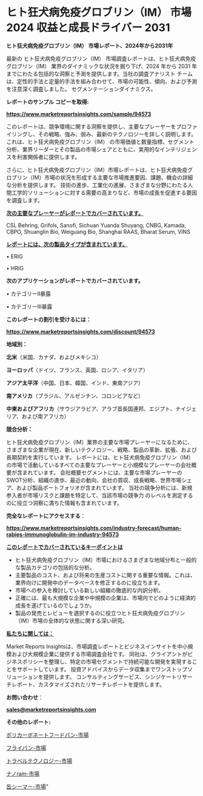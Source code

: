 # ヒト狂犬病免疫グロブリン（IM） 市場 2024 収益と成長ドライバー 2031

<strong>ヒト狂犬病免疫グロブリン（IM） 市場レポート、2024年から2031年</strong>

最新の ヒト狂犬病免疫グロブリン（IM） 市場調査レポートは、ヒト狂犬病免疫グロブリン（IM） 業界のダイナミックな状況を掘り下げ、2024 年から 2031 年までにわたる包括的な洞察と予測を提供します。当社の調査アナリスト チームは、定性的手法と定量的手法を組み合わせて、市場の可能性、傾向、および予測を注意深く調査しました。 セグメンテーションダイナミクス。



<strong>レポートのサンプル コピーを取得:</strong> <a href=https://www.marketreportsinsights.com/sample/94573>

<strong><u>https://www.marketreportsinsights.com/sample/94573</u></strong></a>

このレポートは、競争環境に関する洞察を提供し、主要なプレーヤーをプロファイリングし、その戦略、強み、弱み、最新のテクノロジーを詳しく説明します。 これは、ヒト狂犬病免疫グロブリン（IM） の市場価値と数量指標、セグメント分析、業界リーダーとその製品の市場シェアとともに、実用的なインテリジェンスを利害関係者に提供します。

さらに、ヒト狂犬病免疫グロブリン（IM）市場レポートは、ヒト狂犬病免疫グロブリン（IM）市場の状況を形成する主要な市場推進要因、課題、機会の詳細な分析を提供します。 技術の進歩、工業化の進展、さまざまな分野にわたる人間工学的ソリューションに対する需要の高まりなど、市場の成長を促進する要因を調査します。



<strong><u>次の主要なプレーヤーがレポートでカバーされています。</u></strong>

CSL Behring, Grifols, Sanofi, Sichuan Yuanda Shuyang, CNBG, Kamada, CBPO, Shuanglin Bio, Weiguang Bio, Shanghai RAAS, Bharat Serum, VINS



<strong><u><b>レポートには、次の製品タイプが含まれています。</b></u></strong>

• ERIG

• HRIG



<strong><b>次のアプリケーションがレポートでカバーされています。</b></strong>

• カテゴリーII暴露

• カテゴリーIII暴露



<strong><b>このレポートの割引を受けるには：</b></strong><a href=https://www.marketreportsinsights.com/discount/94573>

<strong><u>https://www.marketreportsinsights.com/discount/94573</u></strong></a>



<strong>地域別：</strong>



<strong>北米</strong>（米国、カナダ、およびメキシコ）



<strong>ヨーロッパ</strong>（ドイツ、フランス、英国、ロシア、イタリア）



<strong>アジア太平洋</strong>（中国、日本、韓国、インド、東南アジア）



<strong>南アメリカ</strong>（ブラジル、アルゼンチン、コロンビアなど）



<strong>中東およびアフリカ</strong>（サウジアラビア、アラブ首長国連邦、エジプト、ナイジェリア、および南アフリカ）



<strong>競合分析：</strong>

ヒト狂犬病免疫グロブリン（IM）業界の主要な市場プレーヤーになるために、さまざまな企業が現在、新しいテクノロジー、戦略、製品の革新、拡張、および長期契約を実行しています。 レポートには、ヒト狂犬病免疫グロブリン（IM）の市場で活動しているすべての主要なプレーヤーと小規模なプレーヤーの会社概要が含まれています。 会社概要セグメントには、主要な市場プレーヤーのSWOT分析、組織の進歩、最近の動向、会社の買収、成長戦略、世界市場シェア、および製品ポートフォリオが含まれています。 当社の競争分析には、新規参入者が市場リスクと課題を特定して、当該市場の競争力 のレベルを測定するのに役立つ洞察に満ちた情報も含まれています。



<strong>完全なレポートにアクセスする</strong>：

<a href=https://www.marketreportsinsights.com/industry-forecast/human-rabies-immunoglobulin-im-industry-94573>

<strong><u>https://www.marketreportsinsights.com/industry-forecast/human-rabies-immunoglobulin-im-industry-94573</u></strong></a>



<strong><u><b>このレポートでカバーされているキーポイントは</b></u></strong>
<ul>
  <li>ヒト狂犬病免疫グロブリン（IM）市場におけるさまざまな地域分布と一般的な製品カテゴリの包括的な分析。</li>
  <li>主要製品のコスト、および将来の生産コストに関する重要な情報。これは、業界向けに開発中のデータベースを修正するのに役立ちます。</li>
  <li>市場への参入を検討している新しい組織の徹底的な内訳分析。</li>
  <li>正確には、最も大規模な企業や中規模の企業は、市場内でどのように経済的成長を遂げているのでしょうか。</li>
  <li>製品の発売とレビューを選択するのに役立つヒト狂犬病免疫グロブリン（IM）市場の全体的な状態に関する深い研究。</li>
</ul>


<strong><u><b>私たちに関しては：</b></u></strong>

Market Reports Insightsは、市場調査レポートとビジネスインサイトを中小規模および大規模企業に提供する市場調査会社です。 同社は、クライアントがビジネスポリシーを整理し、特定の市場セグメントで持続可能な開発を実現することをサポートしています。 投資アドバイスからデータ収集までワンストップソリューションを提供します。 コンサルティングサービス、シンジケートリサーチレポート、カスタマイズされたリサーチレポートを提供します。



<strong><b>お問い合わせ</b></strong>：

<a href=mailto:sales@marketreportsinsights.com>

<strong><u>sales@marketreportsinsights.com</u></strong></a>



<strong>その他のレポート:</strong>

<a href=https://www.linkedin.com/pulse/ポリカーボネートフードパン-市場-2023-年のダイナミクスとビジネストレンド-hy9if/>ポリカーボネートフードパン-市場</a>

<a href=https://www.linkedin.com/pulse/フライパン-市場-2023-swot-分析と最新イノベーション-2030-pr-news-hub-oey6f/>フライパン-市場</a>

<a href=https://www.linkedin.com/pulse/トラベルテクノロジー-市場-2023-年のダイナミクスとビジネストレンド-ddolf/>トラベルテクノロジー-市場</a>

<a href=https://www.linkedin.com/pulse/ナノram-市場-2023-収益と成長ドライバー-2030-pr-news-hub-vsw3f/>ナノram-市場</a>

<a href=https://www.linkedin.com/pulse/缶シーマー-市場-2023-最新の-cagr-および成長分析-2030-jcwyc/>缶シーマー-市場</a>"
